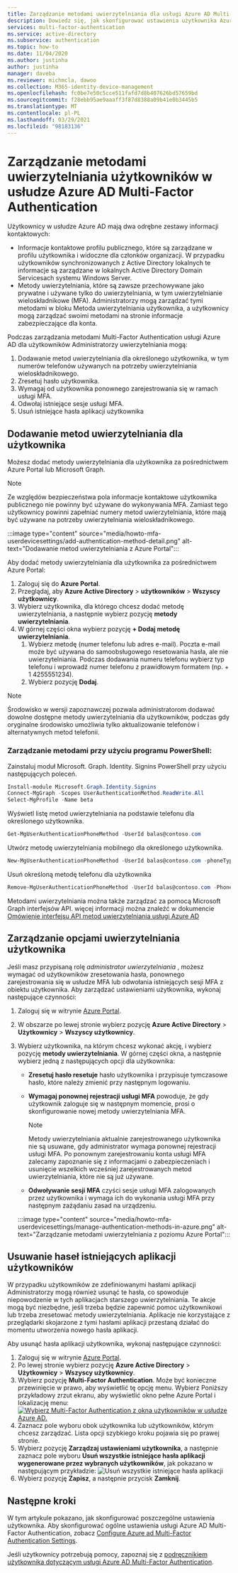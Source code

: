 ```yaml
---
title: Zarządzanie metodami uwierzytelniania dla usługi Azure AD Multi-Factor Authentication — Azure Active Directory
description: Dowiedz się, jak skonfigurować ustawienia użytkownika Azure Active Directory dla usługi Azure AD Multi-Factor Authentication
services: multi-factor-authentication
ms.service: active-directory
ms.subservice: authentication
ms.topic: how-to
ms.date: 11/04/2020
ms.author: justinha
author: justinha
manager: daveba
ms.reviewer: michmcla, dawoo
ms.collection: M365-identity-device-management
ms.openlocfilehash: fc0be7e50c5cce511fafd7d8b407626bd57659bd
ms.sourcegitcommit: f28ebb95ae9aaaff3f87d8388a09b41e0b3445b5
ms.translationtype: MT
ms.contentlocale: pl-PL
ms.lasthandoff: 03/29/2021
ms.locfileid: "98183136"
---
```

# <a name="manage-user-authentication-methods-for-azure-ad-multi-factor-authentication"></a>Zarządzanie metodami uwierzytelniania użytkowników w usłudze Azure AD Multi-Factor Authentication

Użytkownicy w usłudze Azure AD mają dwa odrębne zestawy informacji kontaktowych:  

- Informacje kontaktowe profilu publicznego, które są zarządzane w profilu użytkownika i widoczne dla członków organizacji. W przypadku użytkowników synchronizowanych z Active Directory lokalnych te informacje są zarządzane w lokalnych Active Directory Domain Servicesach systemu Windows Server.
- Metody uwierzytelniania, które są zawsze przechowywane jako prywatne i używane tylko do uwierzytelniania, w tym uwierzytelnianie wieloskładnikowe (MFA). Administratorzy mogą zarządzać tymi metodami w bloku Metoda uwierzytelniania użytkownika, a użytkownicy mogą zarządzać swoimi metodami na stronie informacje zabezpieczające dla konta.

Podczas zarządzania metodami Multi-Factor Authentication usługi Azure AD dla użytkowników Administratorzy uwierzytelniania mogą: 

1. Dodawanie metod uwierzytelniania dla określonego użytkownika, w tym numerów telefonów używanych na potrzeby uwierzytelniania wieloskładnikowego.
1. Zresetuj hasło użytkownika.
1. Wymagaj od użytkownika ponownego zarejestrowania się w ramach usługi MFA.
1. Odwołaj istniejące sesje usługi MFA.
1. Usuń istniejące hasła aplikacji użytkownika  

## <a name="add-authentication-methods-for-a-user"></a>Dodawanie metod uwierzytelniania dla użytkownika 

Możesz dodać metody uwierzytelniania dla użytkownika za pośrednictwem Azure Portal lub Microsoft Graph.  

> [!NOTE]
> Ze względów bezpieczeństwa pola informacje kontaktowe użytkownika publicznego nie powinny być używane do wykonywania MFA. Zamiast tego użytkownicy powinni zapełniać numery metod uwierzytelniania, które mają być używane na potrzeby uwierzytelniania wieloskładnikowego.  

:::image type="content" source="media/howto-mfa-userdevicesettings/add-authentication-method-detail.png" alt-text="Dodawanie metod uwierzytelniania z Azure Portal":::

Aby dodać metody uwierzytelniania dla użytkownika za pośrednictwem Azure Portal:  

1. Zaloguj się do **Azure Portal**. 
1. Przeglądaj, aby **Azure Active Directory**  >  **użytkowników**  >  **Wszyscy użytkownicy**. 
1. Wybierz użytkownika, dla którego chcesz dodać metodę uwierzytelniania, a następnie wybierz pozycję **metody uwierzytelniania**.  
1. W górnej części okna wybierz pozycję **+ Dodaj metodę uwierzytelniania**.
   1. Wybierz metodę (numer telefonu lub adres e-mail). Poczta e-mail może być używana do samoobsługowego resetowania hasła, ale nie uwierzytelniania. Podczas dodawania numeru telefonu wybierz typ telefonu i wprowadź numer telefonu z prawidłowym formatem (np. + 1 4255551234).
   1. Wybierz pozycję **Dodaj**.

> [!NOTE]
> Środowisko w wersji zapoznawczej pozwala administratorom dodawać dowolne dostępne metody uwierzytelniania dla użytkowników, podczas gdy oryginalne środowisko umożliwia tylko aktualizowanie telefonów i alternatywnych metod telefonii.

### <a name="manage-methods-using-powershell"></a>Zarządzanie metodami przy użyciu programu PowerShell:  

Zainstaluj moduł Microsoft. Graph. Identity. Signins PowerShell przy użyciu następujących poleceń. 

```powershell
Install-module Microsoft.Graph.Identity.Signins
Connect-MgGraph -Scopes UserAuthenticationMethod.ReadWrite.All
Select-MgProfile -Name beta
```

Wyświetl listę metod uwierzytelniania na podstawie telefonu dla określonego użytkownika.

```powershell
Get-MgUserAuthenticationPhoneMethod -UserId balas@contoso.com
```

Utwórz metodę uwierzytelniania mobilnego dla określonego użytkownika.

```powershell
New-MgUserAuthenticationPhoneMethod -UserId balas@contoso.com -phoneType "mobile" -phoneNumber "+1 7748933135"
```

Usuń określoną metodę telefonu dla użytkownika

```powershell
Remove-MgUserAuthenticationPhoneMethod -UserId balas@contoso.com -PhoneAuthenticationMethodId 3179e48a-750b-4051-897c-87b9720928f7
```

Metodami uwierzytelniania można także zarządzać za pomocą Microsoft Graph interfejsów API. więcej informacji można znaleźć w dokumencie [Omówienie interfejsu API metod uwierzytelniania usługi Azure AD](/graph/api/resources/authenticationmethods-overview?view=graph-rest-beta&preserve-view=true)

## <a name="manage-user-authentication-options"></a>Zarządzanie opcjami uwierzytelniania użytkownika

Jeśli masz przypisaną rolę *administrator uwierzytelniania* , możesz wymagać od użytkowników zresetowania hasła, ponownego zarejestrowania się w usłudze MFA lub odwołania istniejących sesji MFA z obiektu użytkownika. Aby zarządzać ustawieniami użytkownika, wykonaj następujące czynności:

1. Zaloguj się w witrynie [Azure Portal](https://portal.azure.com).
1. W obszarze po lewej stronie wybierz pozycję **Azure Active Directory** > **Użytkownicy** > **Wszyscy użytkownicy**.
1. Wybierz użytkownika, na którym chcesz wykonać akcję, i wybierz pozycję **metody uwierzytelniania**. W górnej części okna, a następnie wybierz jedną z następujących opcji dla użytkownika:
   - **Zresetuj hasło resetuje** hasło użytkownika i przypisuje tymczasowe hasło, które należy zmienić przy następnym logowaniu.
   - **Wymagaj ponownej rejestracji usługi MFA** powoduje, że gdy użytkownik zaloguje się w następnym momencie, prosi o skonfigurowanie nowej metody uwierzytelniania MFA.
   
      > [!NOTE]
      > Metody uwierzytelniania aktualnie zarejestrowanego użytkownika nie są usuwane, gdy administrator wymaga ponownej rejestracji usługi MFA. Po ponownym zarejestrowaniu konta usługi MFA zalecamy zapoznanie się z informacjami o zabezpieczeniach i usunięcie wszelkich wcześniej zarejestrowanych metod uwierzytelniania, które nie są już używane.
   
   - **Odwoływanie sesji MFA** czyści sesje usługi MFA zalogowanych przez użytkownika i wymaga ich do wykonania usługi MFA przy następnym zażądaniu zasad na urządzeniu.
   
    :::image type="content" source="media/howto-mfa-userdevicesettings/manage-authentication-methods-in-azure.png" alt-text="Zarządzanie metodami uwierzytelniania z poziomu Azure Portal":::

## <a name="delete-users-existing-app-passwords"></a>Usuwanie haseł istniejących aplikacji użytkowników

W przypadku użytkowników ze zdefiniowanymi hasłami aplikacji Administratorzy mogą również usunąć te hasła, co spowoduje niepowodzenie w tych aplikacjach starszego uwierzytelniania. Te akcje mogą być niezbędne, jeśli trzeba będzie zapewnić pomoc użytkownikowi lub trzeba zresetować metody uwierzytelniania. Aplikacje nie korzystające z przeglądarki skojarzone z tymi hasłami aplikacji przestaną działać do momentu utworzenia nowego hasła aplikacji. 

Aby usunąć hasła aplikacji użytkownika, wykonaj następujące czynności:

1. Zaloguj się w witrynie [Azure Portal](https://portal.azure.com).
1. Po lewej stronie wybierz pozycję **Azure Active Directory**  >  **Użytkownicy**  >  **Wszyscy użytkownicy**.
1. Wybierz pozycję **Multi-Factor Authentication**. Może być konieczne przewinięcie w prawo, aby wyświetlić tę opcję menu. Wybierz Poniższy przykładowy zrzut ekranu, aby wyświetlić okno pełne Azure Portal i lokalizację menu: [ ![ Wybierz Multi-Factor Authentication z okna użytkowników w usłudze Azure AD.](media/howto-mfa-userstates/selectmfa-cropped.png)](media/howto-mfa-userstates/selectmfa.png#lightbox)
1. Zaznacz pole wyboru obok użytkownika lub użytkowników, którym chcesz zarządzać. Lista opcji szybkiego kroku pojawia się po prawej stronie.
1. Wybierz pozycję **Zarządzaj ustawieniami użytkownika**, a następnie zaznacz pole wyboru **Usuń wszystkie istniejące hasła aplikacji wygenerowane przez wybranych użytkowników**, jak pokazano w następującym przykładzie: ![ Usuń wszystkie istniejące hasła aplikacji](./media/howto-mfa-userdevicesettings/deleteapppasswords.png)
1. Wybierz pozycję **Zapisz**, a następnie przycisk **Zamknij**.

## <a name="next-steps"></a>Następne kroki

W tym artykule pokazano, jak skonfigurować poszczególne ustawienia użytkownika. Aby skonfigurować ogólne ustawienia usługi Azure AD Multi-Factor Authentication, zobacz [Configure Azure ad Multi-Factor Authentication Settings](howto-mfa-mfasettings.md).

Jeśli użytkownicy potrzebują pomocy, zapoznaj się z [podręcznikiem użytkownika dotyczącym usługi Azure AD Multi-Factor Authentication](../user-help/multi-factor-authentication-end-user-first-time.md).
